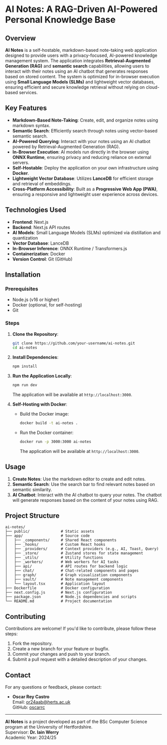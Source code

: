 # AI Notes: A RAG-Driven AI-Powered Personal Knowledge Base

## Overview

**AI Notes** is a self-hostable, markdown-based note-taking web application designed to provide users with a privacy-focused, AI-powered knowledge management system. The application integrates **Retrieval-Augmented Generation (RAG)** and **semantic search** capabilities, allowing users to interact with their notes using an AI chatbot that generates responses based on stored content. The system is optimized for in-browser execution using **Small Language Models (SLMs)** and lightweight vector databases, ensuring efficient and secure knowledge retrieval without relying on cloud-based services.

## Key Features

- **Markdown-Based Note-Taking**: Create, edit, and organize notes using markdown syntax.
- **Semantic Search**: Efficiently search through notes using vector-based semantic search.
- **AI-Powered Querying**: Interact with your notes using an AI chatbot powered by Retrieval-Augmented Generation (RAG).
- **In-Browser Execution**: AI models run directly in the browser using **ONNX Runtime**, ensuring privacy and reducing reliance on external servers.
- **Self-Hostable**: Deploy the application on your own infrastructure using **Docker**.
- **Lightweight Vector Database**: Utilizes **LanceDB** for efficient storage and retrieval of embeddings.
- **Cross-Platform Accessibility**: Built as a **Progressive Web App (PWA)**, ensuring a responsive and lightweight user experience across devices.

## Technologies Used

- **Frontend**: Next.js
- **Backend**: Next.js API routes
- **AI Models**: Small Language Models (SLMs) optimized via distillation and quantization
- **Vector Database**: LanceDB
- **In-Browser Inference**: ONNX Runtime / Transformers.js
- **Containerization**: Docker
- **Version Control**: Git (GitHub)

## Installation

### Prerequisites

- Node.js (v16 or higher)
- Docker (optional, for self-hosting)
- Git

### Steps

1. **Clone the Repository**:

   ```bash
   git clone https://github.com/your-username/ai-notes.git
   cd ai-notes
   ```

2. **Install Dependencies**:

   ```bash
   npm install
   ```

3. **Run the Application Locally**:

   ```bash
   npm run dev
   ```

   The application will be available at `http://localhost:3000`.

4. **Self-Hosting with Docker**:
   - Build the Docker image:
     ```bash
     docker build -t ai-notes .
     ```
   - Run the Docker container:
     ```bash
     docker run -p 3000:3000 ai-notes
     ```
     The application will be available at `http://localhost:3000`.

## Usage

1. **Create Notes**: Use the markdown editor to create and edit notes.
2. **Semantic Search**: Use the search bar to find relevant notes based on semantic similarity.
3. **AI Chatbot**: Interact with the AI chatbot to query your notes. The chatbot will generate responses based on the content of your notes using RAG.

## Project Structure

```
ai-notes/
├── public/              # Static assets
├── app/                 # Source code
│   ├── _components/     # Shared React components
│   ├── _hooks/          # Custom React hooks
│   ├── _providers/      # Context providers (e.g., AI, Toast, Query)
│   ├── _store/          # Zustand stores for state management
│   ├── _utils/          # Utility functions
│   ├── _workers/        # Web workers for AI tasks
│   ├── api/             # API routes for backend logic
│   ├── chat/            # Chat-related components and pages
│   ├── graph/           # Graph visualization components
│   ├── vault/           # Note management components
│   └── layout.tsx       # Application layout
├── Dockerfile           # Docker configuration
├── next.config.js       # Next.js configuration
├── package.json         # Node.js dependencies and scripts
└── README.md            # Project documentation
```

## Contributing

Contributions are welcome! If you'd like to contribute, please follow these steps:

1. Fork the repository.
2. Create a new branch for your feature or bugfix.
3. Commit your changes and push to your branch.
4. Submit a pull request with a detailed description of your changes.

## Contact

For any questions or feedback, please contact:

- **Oscar Rey Castro**  
  Email: or24aab@herts.ac.uk  
  GitHub: [oscarrc](https://github.com/oscarr)

---

**AI Notes** is a project developed as part of the BSc Computer Science program at the University of Hertfordshire.  
Supervisor: **Dr. Iain Werry**  
Academic Year: 2024/25
